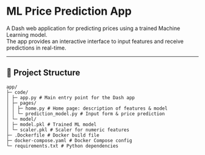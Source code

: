 # ML Price Prediction App

A Dash web application for predicting prices using a trained Machine Learning model.  
The app provides an interactive interface to input features and receive predictions in real-time.

---

## 📂 Project Structure
```
app/
├─ code/
│ ├─ app.py # Main entry point for the Dash app
│ ├─ pages/
│ │ ├─ home.py # Home page: description of features & model
│ │ └─ prediction_model.py # Input form & price prediction
│ └─ model/
│ ├─ model.pkl # Trained ML model
│ └─ scaler.pkl # Scaler for numeric features
├─ .Dockerfile # Docker build file
├─ docker-compose.yaml # Docker Compose config
└─ requirements.txt # Python dependencies
```

